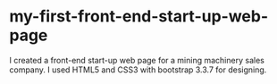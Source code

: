 # my-first-front-end-start-up-web-page
I created a front-end start-up web page for a mining machinery sales company.  I used HTML5 and CSS3 with bootstrap 3.3.7 for designing. 
